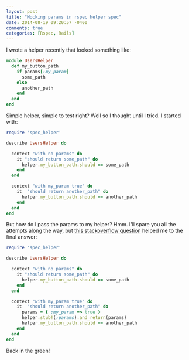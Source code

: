 ```yaml
---
layout: post
title: "Mocking params in rspec helper spec"
date: 2014-08-19 09:20:57 -0400
comments: true
categories: [Rspec, Rails]
---
```


I wrote a helper recently that looked something like:

``` Ruby
module UsersHelper
  def my_button_path
    if params[:my_param]
      some_path
    else
      another_path
    end
  end
end
```
Simple helper, simple to test right? Well so I thought until I tried. I started with:

```Ruby
require 'spec_helper'

describe UsersHelper do

  context "with no params" do
    it "should return some_path" do
      helper.my_button_path.should == some_path
    end
  end

  context "with my_param true" do
    it  "should return another_path" do
      helper.my_button_path.should == another_path
    end
  end
end
```
But how do I pass the params to my helper? Hmm. I'll spare you all the attempts along the way, but [this stackoverflow question](http://stackoverflow.com/questions/1440866/what-am-i-doing-wrong-with-this-rspec-helper-test) helped me to the final answer:

```Ruby Solution!
require 'spec_helper'

describe UsersHelper do

  context "with no params" do
    it "should return some_path" do
      helper.my_button_path.should == some_path
    end
  end

  context "with my_param true" do
    it  "should return another_path" do
      params = { :my_param => true }
      helper.stub!(:params).and_return(params)
      helper.my_button_path.should == another_path
    end
  end
end
```
Back in the green!
